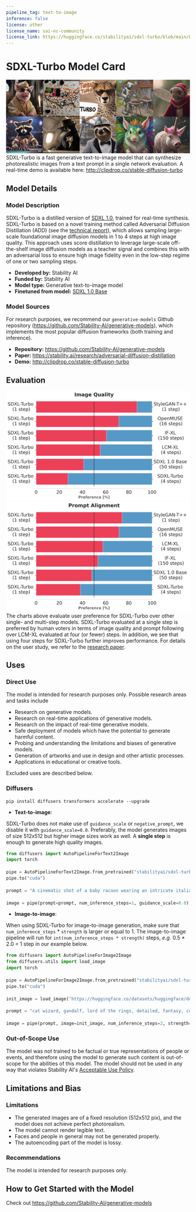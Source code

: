```yaml
---
pipeline_tag: text-to-image
inference: false
license: other
license_name: sai-nc-community
license_link: https://huggingface.co/stabilityai/sdxl-turbo/blob/main/LICENSE.TXT  
---
```


# SDXL-Turbo Model Card

<!-- Provide a quick summary of what the model is/does. -->
![row01](output_tile.jpg)
SDXL-Turbo is a fast generative text-to-image model that can synthesize photorealistic images from a text prompt in a single network evaluation.
A real-time demo is available here: http://clipdrop.co/stable-diffusion-turbo

## Model Details

### Model Description
SDXL-Turbo is a distilled version of [SDXL 1.0](https://huggingface.co/stabilityai/stable-diffusion-xl-base-1.0), trained for real-time synthesis. 
SDXL-Turbo is based on a novel training method called Adversarial Diffusion Distillation (ADD) (see the [technical report](https://stability.ai/research/adversarial-diffusion-distillation)), which allows sampling large-scale foundational 
image diffusion models in 1 to 4 steps at high image quality. 
This approach uses score distillation to leverage large-scale off-the-shelf image diffusion models as a teacher signal and combines this with an
adversarial loss to ensure high image fidelity even in the low-step regime of one or two sampling steps. 

- **Developed by:** Stability AI
- **Funded by:** Stability AI
- **Model type:** Generative text-to-image model
- **Finetuned from model:** [SDXL 1.0 Base](https://huggingface.co/stabilityai/stable-diffusion-xl-base-1.0)

### Model Sources

For research purposes, we recommend our `generative-models` Github repository (https://github.com/Stability-AI/generative-models), 
which implements the most popular diffusion frameworks (both training and inference).

- **Repository:** https://github.com/Stability-AI/generative-models
- **Paper:** https://stability.ai/research/adversarial-diffusion-distillation
- **Demo:** http://clipdrop.co/stable-diffusion-turbo


## Evaluation
![comparison1](image_quality_one_step.png)
![comparison2](prompt_alignment_one_step.png)
The charts above evaluate user preference for SDXL-Turbo over other single- and multi-step models.
SDXL-Turbo evaluated at a single step is preferred by human voters in terms of image quality and prompt following over LCM-XL evaluated at four (or fewer) steps.
In addition, we see that using four steps for SDXL-Turbo further improves performance.
For details on the user study, we refer to the [research paper](https://stability.ai/research/adversarial-diffusion-distillation).


## Uses

### Direct Use

The model is intended for research purposes only. Possible research areas and tasks include

- Research on generative models.
- Research on real-time applications of generative models.
- Research on the impact of real-time generative models.
- Safe deployment of models which have the potential to generate harmful content.
- Probing and understanding the limitations and biases of generative models.
- Generation of artworks and use in design and other artistic processes.
- Applications in educational or creative tools.

Excluded uses are described below.

### Diffusers

```
pip install diffusers transformers accelerate --upgrade
```

- **Text-to-image**:

SDXL-Turbo does not make use of `guidance_scale` or `negative_prompt`, we disable it with `guidance_scale=0.0`.
Preferably, the model generates images of size 512x512 but higher image sizes work as well.
A **single step** is enough to generate high quality images.

```py
from diffusers import AutoPipelineForText2Image
import torch

pipe = AutoPipelineForText2Image.from_pretrained("stabilityai/sdxl-turbo", torch_dtype=torch.float16, variant="fp16")
pipe.to("cuda")

prompt = "A cinematic shot of a baby racoon wearing an intricate italian priest robe."

image = pipe(prompt=prompt, num_inference_steps=1, guidance_scale=0.0).images[0]
```

- **Image-to-image**:

When using SDXL-Turbo for image-to-image generation, make sure that `num_inference_steps` * `strength` is larger or equal 
to 1. The image-to-image pipeline will run for `int(num_inference_steps * strength)` steps, *e.g.* 0.5 * 2.0 = 1 step in our example 
below.

```py
from diffusers import AutoPipelineForImage2Image
from diffusers.utils import load_image
import torch

pipe = AutoPipelineForImage2Image.from_pretrained("stabilityai/sdxl-turbo", torch_dtype=torch.float16, variant="fp16")
pipe.to("cuda")

init_image = load_image("https://huggingface.co/datasets/huggingface/documentation-images/resolve/main/diffusers/cat.png").resize((512, 512))

prompt = "cat wizard, gandalf, lord of the rings, detailed, fantasy, cute, adorable, Pixar, Disney, 8k"

image = pipe(prompt, image=init_image, num_inference_steps=2, strength=0.5, guidance_scale=0.0).images[0]
```

### Out-of-Scope Use

The model was not trained to be factual or true representations of people or events, 
and therefore using the model to generate such content is out-of-scope for the abilities of this model.
The model should not be used in any way that violates Stability AI's [Acceptable Use Policy](https://stability.ai/use-policy).

## Limitations and Bias

### Limitations
- The generated images are of a fixed resolution (512x512 pix), and the model does not achieve perfect photorealism.
- The model cannot render legible text.
- Faces and people in general may not be generated properly.
- The autoencoding part of the model is lossy.


### Recommendations

The model is intended for research purposes only.

## How to Get Started with the Model

Check out https://github.com/Stability-AI/generative-models